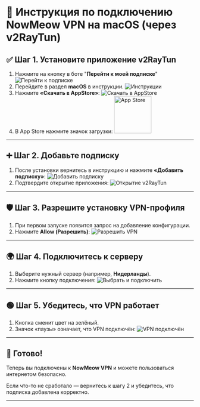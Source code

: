 # 🔧 Инструкция по подключению NowMeow VPN на macOS (через v2RayTun)

## ✅ Шаг 1. Установите приложение v2RayTun

1. Нажмите на кнопку в боте "**Перейти к моей подписке**"
   ![Перейти к подписке](/pics/shared/main_menu.png)
2. Перейдите в раздел **macOS** в инструкции.
   ![Инструкции](/pics/shared/instructions.png)
3. Нажмите **«Скачать в AppStore»**:
   ![Скачать в AppStore](/pics/macos/instructions.png)
4. В App Store нажмите значок загрузки:
    <img src="/pics/macos/appstore.png" alt="App Store" width="100"/>


---

## ➕ Шаг 2. Добавьте подписку

1. После установки вернитесь в инструкцию и нажмите **«Добавить подписку»**:
   ![Добавить подписку](/pics/macos/add_sub_macos.png)
2. Подтвердите открытие приложения:
   ![Открытие v2RayTun](/pics/macos/allow_v_macos.png)

---

## 🛡️ Шаг 3. Разрешите установку VPN-профиля

1. При первом запуске появится запрос на добавление конфигурации.
2. Нажмите **Allow (Разрешить)**:
   ![Разрешить VPN](/pics/macos/allow_vpn_macos.png)

---

## 🌍 Шаг 4. Подключитесь к серверу

1. Выберите нужный сервер (например, **Нидерланды**).
2. Нажмите кнопку подключения:
   ![Выбрать и подключить](/pics/macos/turn_on_macos.png)

---

## 🟢 Шаг 5. Убедитесь, что VPN работает

1. Кнопка сменит цвет на зелёный.
2. Значок «паузы» означает, что VPN подключён:
   ![VPN подключён](/pics/macos/finish_macos.png)

---

## 🎉 Готово!

Теперь вы подключены к **NowMeow VPN** и можете пользоваться интернетом безопасно.

Если что-то не сработало — вернитесь к шагу 2 и убедитесь, что подписка добавлена корректно.  

---
